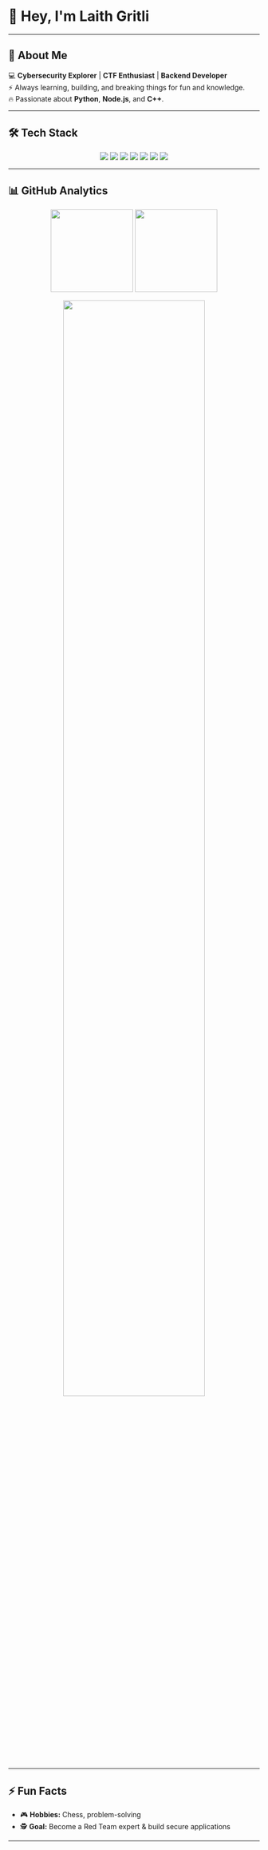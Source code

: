 # 👋 Hey, I'm **Laith Gritli**  

---

## 🚀 About Me  
💻 **Cybersecurity Explorer** | **CTF Enthusiast** | **Backend Developer**  
⚡ Always learning, building, and breaking things for fun and knowledge.  
🔥 Passionate about **Python**, **Node.js**, and **C++**.  

---

## 🛠 Tech Stack  

<p align="center">
  <img src="https://img.shields.io/badge/Python-3776AB?style=flat-square&logo=python&logoColor=white" />
  <img src="https://img.shields.io/badge/C++-00599C?style=flat-square&logo=c%2b%2b&logoColor=white" />
  <img src="https://img.shields.io/badge/JavaScript-F7DF1E?style=flat-square&logo=javascript&logoColor=black" />
  <img src="https://img.shields.io/badge/Node.js-339933?style=flat-square&logo=node.js&logoColor=white" />
  <img src="https://img.shields.io/badge/MongoDB-47A248?style=flat-square&logo=mongodb&logoColor=white" />
  <img src="https://img.shields.io/badge/Linux-FCC624?style=flat-square&logo=linux&logoColor=black" />
  <img src="https://img.shields.io/badge/VS%20Code-007ACC?style=flat-square&logo=visual-studio-code&logoColor=white" />
</p>

---

## 📊 GitHub Analytics  

<p align="center">
  <img src="https://github-readme-stats.vercel.app/api?username=z3mbr3kH&show_icons=true&theme=radical&hide_border=true&count_private=true" height="165" />
  <img src="https://github-readme-stats.vercel.app/api/top-langs/?username=z3mbr3kH&layout=compact&theme=radical&hide_border=true" height="165" />
</p>

<p align="center">
  <img src="https://github-readme-streak-stats.herokuapp.com/?user=z3mbr3kH&theme=radical&hide_border=true" width="75%" />
</p>

---

## ⚡ Fun Facts  

- 🎮 **Hobbies:** Chess, problem-solving 
- 🕵️ **Goal:** Become a Red Team expert & build secure applications  

---

